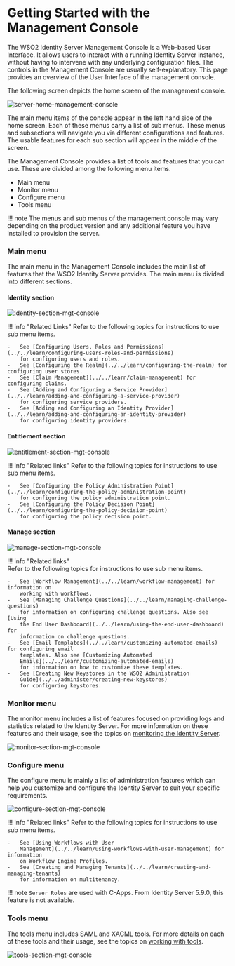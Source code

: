 # Getting Started with the Management Console

The WSO2 Identity Server Management Console is a Web-based User
Interface. It allows users to interact with a running Identity Server
instance, without having to intervene with any underlying
configuration files. The controls in the Management Console are usually
self-explanatory. This page provides an overview of the User Interface of the 
management console. 

The following screen depicts the home screen of the management console.

![server-home-management-console](../../assets/img/setup/management-console/server_home_management_console.png)

The main menu items of the console appear in the left hand side of the 
home screen. Each of these menus carry a list of sub menus. These menus and subsections will 
navigate you via different configurations and features. The usable features for each
sub section will appear in the middle of the screen. 

The Management Console provides a list of tools and
features that you can use. These are divided among the following menu items.

-   Main menu
-   Monitor menu
-   Configure menu
-   Tools menu

!!! note
    The menus and sub menus of the management console may vary depending on the 
    product version and any additional feature you have installed to provision the
    server.

### **Main menu**

The main menu in the Management Console includes the main list of
features that the WSO2 Identity Server provides. The main menu is
divided into different sections.

#### Identity section

![identity-section-mgt-console](../../assets/img/setup/management-console/identity-section-mgt-console.png)

!!! info "Related Links"
    Refer to the following topics for instructions to use sub menu items.
    
    -   See [Configuring Users, Roles and Permissions](../../learn/configuring-users-roles-and-permissions) 
        for configuring users and roles. 
    -   See [Configuring the Realm](../../learn/configuring-the-realm) for configuring user stores.
    -   See [Claim Management](../../learn/claim-management) for configuring claims.
    -   See [Adding and Configuring a Service Provider](../../learn/adding-and-configuring-a-service-provider) 
        for configuring service providers.
    -   See [Adding and Configuring an Identity Provider](../../learn/adding-and-configuring-an-identity-provider) 
        for configuring identity providers.


#### Entitlement section

![entitlement-section-mgt-console](../../assets/img/setup/management-console/entitlement-section-mgt-console.png)

!!! info "Related links"
    Refer to the following topics for instructions to use sub menu items.
    
    -   See [Configuring the Policy Administration Point](../../learn/configuring-the-policy-administration-point) 
        for configuring the policy administration point.
    -   See [Configuring the Policy Decision Point](../../learn/configuring-the-policy-decision-point) 
        for configuring the policy decision point.

#### Manage section

![manage-section-mgt-console](../../assets/img/setup/management-console/manage-section-mgt-console.png)

!!! info "Related links"  
    Refer to the following topics for instructions to use sub menu items.

    -   See [Workflow Management](../../learn/workflow-management) for information on
        working with workflows.
    -   See [Managing Challenge Questions](../../learn/managing-challenge-questions)
        for information on configuring challenge questions. Also see [Using
        the End User Dashboard](../../learn/using-the-end-user-dashboard) for
        information on challenge questions.
    -   See [Email Templates](../../learn/customizing-automated-emails) for configuring email
        templates. Also see [Customizing Automated
        Emails](../../learn/customizing-automated-emails)
        for information on how to customize these templates.
    -   See [Creating New Keystores in the WSO2 Administration
        Guide](../../administer/creating-new-keystores)
        for configuring keystores.

### **Monitor menu**

The monitor menu includes a list of features focused on providing logs
and statistics related to the Identity Server. For more
information on these features and their usage, see the topics on
[monitoring the Identity Server](../../administer/monitoring-the-identity-server).


![monitor-section-mgt-console](../../assets/img/setup/management-console/monitor-section-mgt-console.png)


### **Configure menu**

The configure menu is mainly a list of administration features which can
help you customize and configure the Identity Server to suit your
specific requirements.

![configure-section-mgt-console](../../assets/img/setup/management-console/configure-section-mgt-console.png)

!!! info "Related links"
    Refer to the following topics for instructions to use sub menu items.

    -   See [Using Workflows with User
        Management](../../learn/using-workflows-with-user-management) for information
        on Workflow Engine Profiles.
    -   See [Creating and Managing Tenants](../../learn/creating-and-managing-tenants)
        for information on multitenancy.

!!! note
    `Server Roles` are used with C-Apps. From Identity Server 5.9.0, this feature is not available.

### **Tools menu**

The tools menu includes SAML and XACML tools. For more details on each
of these tools and their usage, see the topics on [working with tools](../../administer/using-tools).


![tools-section-mgt-console](../../assets/img/setup/management-console/tools-section-mgt-console.png)

